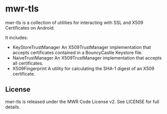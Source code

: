 mwr-tls
=======

mwr-tls is a collection of utilities for interacting with SSL and X509 Certificates on Android.

It includes:

* KeyStoreTrustManager
An X509TrustManager implementation that accepts certificates contained in a BouncyCastle Keystore file.
* NaiveTrustManager
An X509TrustManager implementation that accepts all certificates.
* X509Fingerprint
A utility for calculating the SHA-1 digest of an X509 certificate.


License
-------

mwr-tls is released under the MWR Code License v2. See LICENSE for full details.

